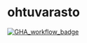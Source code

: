 # ohtuvarasto

[![GHA_workflow_badge](https://github.com/sampsaol/ohtuvarasto/workflows/CI/badge.svg)](https://github.com/sampsaol/ohtuvarasto/actions)
